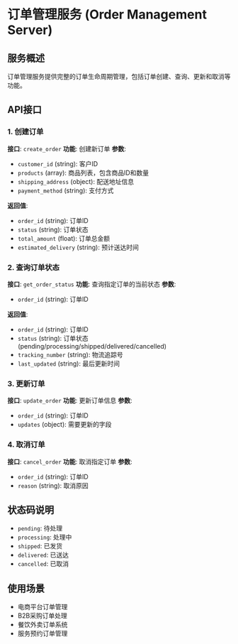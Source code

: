 # 订单管理服务 (Order Management Server)

## 服务概述
订单管理服务提供完整的订单生命周期管理，包括订单创建、查询、更新和取消等功能。

## API接口

### 1. 创建订单
**接口**: `create_order`
**功能**: 创建新订单
**参数**:
- `customer_id` (string): 客户ID
- `products` (array): 商品列表，包含商品ID和数量
- `shipping_address` (object): 配送地址信息
- `payment_method` (string): 支付方式

**返回值**:
- `order_id` (string): 订单ID
- `status` (string): 订单状态
- `total_amount` (float): 订单总金额
- `estimated_delivery` (string): 预计送达时间

### 2. 查询订单状态
**接口**: `get_order_status`
**功能**: 查询指定订单的当前状态
**参数**:
- `order_id` (string): 订单ID

**返回值**:
- `order_id` (string): 订单ID
- `status` (string): 订单状态 (pending/processing/shipped/delivered/cancelled)
- `tracking_number` (string): 物流追踪号
- `last_updated` (string): 最后更新时间

### 3. 更新订单
**接口**: `update_order`
**功能**: 更新订单信息
**参数**:
- `order_id` (string): 订单ID
- `updates` (object): 需要更新的字段

### 4. 取消订单
**接口**: `cancel_order`
**功能**: 取消指定订单
**参数**:
- `order_id` (string): 订单ID
- `reason` (string): 取消原因

## 状态码说明
- `pending`: 待处理
- `processing`: 处理中
- `shipped`: 已发货
- `delivered`: 已送达
- `cancelled`: 已取消

## 使用场景
- 电商平台订单管理
- B2B采购订单处理
- 餐饮外卖订单系统
- 服务预约订单管理